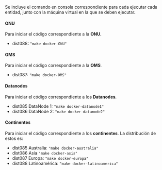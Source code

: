 Se incluye el comando en consola correspondiente para cada ejecutar cada entidad, junto con la máquina virtual en la que se deben ejecutar.

#### ONU
Para iniciar el código correspondiente a la **ONU**.
- dist088: ```"make docker-ONU"``` 

#### OMS
Para iniciar el código correspondiente a la **OMS**.
- dist087: ```"make docker-OMS"```

#### Datanodes
Para iniciar el código correspondiente a los **Datanodes**. 
- dist085 DataNode 1: ```"make docker-datanode1"```
- dist086 DataNode 2: ```"make docker-datanode2"```

#### Continentes
Para iniciar el código correspondiente a los **continentes**. La distribución de estos es:
- dist085 Australia: ```"make docker-australia"```
- dist086 Asia ```"make docker-asia"```
- dist087 Europa: ```"make docker-europa"```
- dist088 Latinoamérica: ```"make docker-latinoamerica"```